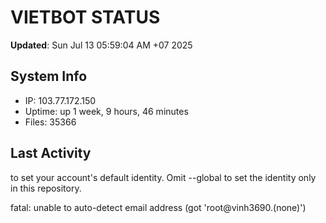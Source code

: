 # VIETBOT STATUS
**Updated**: Sun Jul 13 05:59:04 AM +07 2025

## System Info
- IP: 103.77.172.150
- Uptime: up 1 week, 9 hours, 46 minutes
- Files: 35366

## Last Activity

to set your account's default identity.
Omit --global to set the identity only in this repository.

fatal: unable to auto-detect email address (got 'root@vinh3690.(none)')
